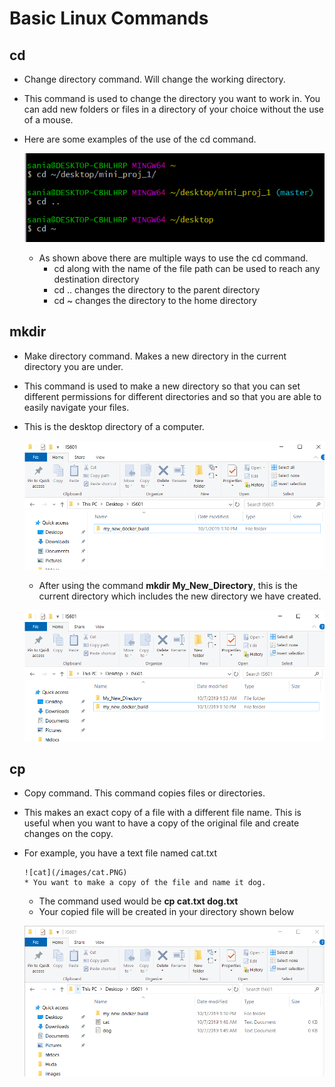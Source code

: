 # Basic Linux Commands

## cd
  * Change directory command. Will change the working directory.
  * This command is used to change the directory you want to work in. You can add new folders or files in a directory of your choice without the use of a mouse. 
  * Here are some examples of the use of the cd command.

  	![cduse](/images/cd_use.PNG)
  	* As shown above there are multiple ways to use the cd command.
		* cd along with the name of the file path can be used to reach any destination directory
		* cd .. changes the directory to the parent directory
		* cd ~ changes the directory to the home directory
## mkdir
  * Make directory command. Makes a new directory in the current directory you are under.
  * This command is used to make a new directory so that you can set different permissions for different directories and so that you are able to easily navigate your files.
  * This is the desktop directory of a computer.

 	![direc](/images/Desktop_files.PNG)
 	* After using the command **mkdir My_New_Directory**, this is the current directory which includes the new directory we have created.

 	![direct](/images/Desktop_files_new.PNG)
## cp
  * Copy command. This command copies files or directories.
  * This makes an exact copy of a file with a different file name. This is useful when you want to have a copy of the original file and create changes on the copy.
  * For example, you have a text file named cat.txt 

        ![cat](/images/cat.PNG)
        * You want to make a copy of the file and name it dog.
  	* The command used would be **cp cat.txt dog.txt**
  	* Your copied file will be created in your directory shown below

  	![doc](/images/dog.PNG)



